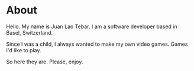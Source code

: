 # About

Hello. My name is <span class="highlighted">Juan Lao Tebar</span>. I am a software developer based in Basel, Switzerland.

Since I was a child, I always wanted to make my own video games. Games I'd like to play.

So here they are. Please, enjoy.